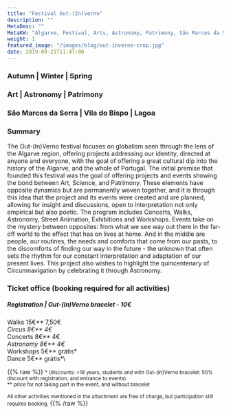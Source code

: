 ```yaml
---
title: "Festival Out-(In)verno"
description: ""
MetaDesc: ""
MetaKW: "Algarve, Festival, Arts, Astronomy, Patrimony, São Marcos da Serra, Vila do Bispo, Lagoa"
weight: 1
featured_image: "/images/blog/out-inverno-crop.jpg"
date: 2019-09-21T11:47:00
---
```

### Autumn | Winter | Spring
### Art | Astronomy | Patrimony
### São Marcos da Serra | Vila do Bispo | Lagoa
### Summary

The Out-(In)Verno festival focuses on globalism seen through the lens of the Algarve region, offering projects addressing our identity, directed at anyone and everyone, with the goal of offering a great cultural dip into the history of the Algarve, and the whole of Portugal. The initial premise that founded this festival was the goal of offering projects and events showing the bond between Art, Science, and Patrimony.
These elements have opposite dynamics but are permanently woven together, and it is through this idea that the project and its events were created and are planned, allowing for insight and discussions, open to interpretation not only empirical but also poetic. The program includes Concerts, Walks, Astronomy, Street Animation, Exhibitions and Workshops. Events take on the mystery between opposites: from what we see way out there in the far-off world to the effect that has on lives at home. And in the middle are people, our routines, the needs and comforts that come from our pasts, to the discomforts of finding our way in the future - the unknown that often sets the rhythm for our constant interpretation and adaptation of our present lives. This project also wishes to highlight the quincentenary of Circumnavigation by celebrating it through Astronomy.

### Ticket office (booking required for all activities) 


##### Registration | Out-(In)Verno bracelet - 10€


Walks  15€**         7,50€*\
Circus               8€**        4€*\
Concerts       8€**           4€*\
Astronomy     8€**         4€*\
Workshops          5€**           grátis*\
Dance               5€**           grátis*\

{{% raw %}}
<small>
\* (discounts:  <18 years, students and with Out-(In)Verno bracelet: 50% discount with registration, and entrance to events)\
** price for not taking part in the event, and without bracelet

All other activities mentioned in the attachment are free of charge, but participation still requires booking.
</small>
{{% /raw %}}
